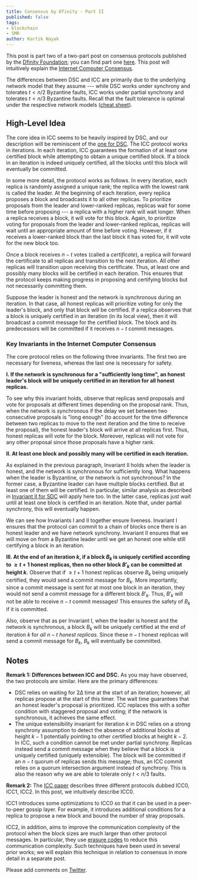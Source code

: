 ```yaml
---
title: Consensus by Dfinity - Part II
published: false
tags:
- blockchain
- SMR
author: Kartik Nayak
---
```


This post is part two of a two-part post on consensus protocols published by the [Dfinity Foundation](https://dfinity.org/); you can find part one [here](). This post will intuitively explain the [Internet Computer Consensus](https://eprint.iacr.org/2021/632.pdf).

The differences between DSC and ICC are primarily due to the underlying network model that they assume --- while DSC works under synchrony and tolerates $t < n/2$ Byzantine faults, ICC works under partial synchrony and tolerates $t < n/3$ Byzantine faults. Recall that the fault tolerance is optimal under the respective network models ([cheat sheet](https://decentralizedthoughts.github.io/2021-10-29-consensus-cheat-sheet/)).

## High-Level Idea

The core idea in ICC seems to be heavily inspired by DSC, and our description will be reminiscent of the [one for DSC](). The ICC protocol works in iterations. In each iteration, ICC guarantees the formation of at least one certified block while attempting to obtain a unique certified block. If a block in an iteration is indeed uniquely certified, all the blocks until this block will eventually be committed.

In some more detail, the protocol works as follows. In every iteration, each replica is randomly assigned a unique rank; the replica with the lowest rank is called the leader. At the beginning of each iteration, every replica proposes a block and broadcasts it to all other replicas. To prioritize proposals from the leader and lower-ranked replicas, replicas wait for some time before proposing --- a replica with a higher rank will wait longer. When a replica receives a block, it will vote for this block. Again, to prioritize voting for proposals from the leader and lower-ranked replicas, replicas will wait until an appropriate amount of time before voting. However, if it receives a lower-ranked block than the last block it has voted for, it will vote for the new block too. 

Once a block receives $n-t$ votes (called a *certificate*), a replica will forward the certificate to all replicas and transition to the next iteration. All other replicas will transition upon receiving this certificate. Thus, at least one and possibly many blocks will be certified in each iteration. This ensures that the protocol keeps making progress in proposing and certifying blocks but not necessarily committing them.

Suppose the leader is honest and the network is synchronous during an iteration. In that case, all honest replicas will prioritize voting for only the leader's block, and only that block will be certified. If a replica observes that a block is uniquely certified in an iteration (in its local view), then it will broadcast a commit message for the certified block. The block and its predecessors will be committed if it receives $n-t$ commit messages.

### Key Invariants in the Internet Computer Consensus

The core protocol relies on the following three invariants. The first two are necessary for liveness, whereas the last one is necessary for safety.

**I. If the network is synchronous for a "sufficiently long time", an honest leader's block will be uniquely certified in an iteration for all honest replicas.**

To see why this invariant holds, observe that replicas send proposals and vote for proposals at different times depending on the proposal rank. Thus, when the network is synchronous if the delay we set between two consecutive proposals is "long enough" (to account for the time difference between two replicas to move to the next iteration and the time to receive the proposal), the honest leader's block will arrive at all replicas first. Thus, honest replicas will vote for the block. Moreover, replicas will not vote for any other proposal since those proposals have a higher rank.

**II. At least one block and possibly many will be certified in each iteration.**

As explained in the previous paragraph, Invariant II holds when the leader is honest, and the network is synchronous for sufficiently long. What happens when the leader is Byzantine, or the network is not synchronous? In the former case, a Byzantine leader can have multiple blocks certified. But at least one of them will be certified. In particular, similar analysis as described in [Invariant II for SDC]() will apply here too. In the latter case, replicas just wait until at least one block is certified in an iteration. Note that, under partial synchrony, this will eventually happen.

We can see how Invariants I and II together ensure liveness. Invariant I ensures that the protocol can commit to a chain of blocks once there is an honest leader and we have network synchrony. Invariant II ensures that we will move on from a Byzantine leader until we get an honest one while still certifying a block in an iteration.

**III. At the end of an iteration $k$, if a block $B_k$ is uniquely certified according to $\geq t+1$ honest replicas, then no other block $B'_k$ can be committed at height $k$.**
Observe that if $\geq t+1$ honest replicas observe $B_k$ being uniquely certified, they would send a commit message for $B_k$. More importantly, since a commit message is sent for at most one block in an iteration, they would not send a commit message for a different block $B'_k$. Thus, $B'_k$ will not be able to receive $n-t$ commit messages! This ensures the safety of $B_k$ if it is committed.

Also, observe that as per Invariant I, when the leader is honest and the network is synchronous, a block $B_k$ will be uniquely certified at the end of iteration $k$ for *all $n-t$ honest replicas*. Since these $n-t$ honest replicas will send a commit message for $B_k$, $B_k$ will eventually be committed.

## Notes

**Remark 1: Differences between ICC and DSC.** As you may have observed, the two protocols are similar. Here are the primary differences:

- DSC relies on waiting for $2\Delta$ time at the start of an iteration; however, all replicas propose at the start of this timer. The wait time guarantees that an honest leader's proposal is prioritized. ICC replaces this with a softer condition with staggered proposal and voting; if the network is synchronous, it achieves the same effect.
- The unique extensibility invariant for iteration $k$ in DSC relies on a strong synchrony assumption to detect the absence of additional blocks at height $k-1$ potentially pointing to other certified blocks at height $k-2$. In ICC, such a condition cannot be met under partial synchrony. Replicas instead send a commit message when they believe that a block is uniquely certified (uniquely extensible). The block will be committed if an $n-t$ quorum of replicas sends this message; thus, an ICC commit relies on a quorum intersection argument instead of synchrony. This is also the reason why we are able to tolerate only $t < n/3$ faults.

**Remark 2:** The [ICC paper](https://eprint.iacr.org/2021/632.pdf) describes three different protocols dubbed ICC0, ICC1, ICC2. In this post, we intuitively describe ICC0. 

ICC1 introduces some optimizations to ICC0 so that it can be used in a peer-to-peer gossip layer. For example, it introduces additional conditions for a replica to propose a new block and bound the number of stray proposals.

ICC2, in addition, aims to improve the communication complexity of the protocol when the block sizes are much larger than other protocol messages. In particular, they use [erasure codes](https://en.wikipedia.org/wiki/Erasure_code) to reduce this communication complexity. Such techniques have been used in several prior works; we will explain this technique in relation to consensus in more detail in a separate post.

Please add comments on [Twitter](...).
